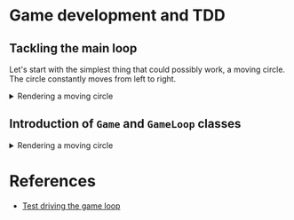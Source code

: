 # Game development and TDD

## Tackling the main loop

Let's start with the simplest thing that could possibly work, a moving circle. 
The circle constantly moves from left to right.

<details>
  <summary>Rendering a moving circle</summary>

```python
# Example file showing a basic pygame "game loop"
import pygame

# pygame setup
pygame.init()
screen = pygame.display.set_mode((1280, 720))
clock = pygame.time.Clock()
running = True

pos_x = 50
dt = 0

while running:
    # poll for events
    # pygame.QUIT event means the user clicked X to close your window
    for event in pygame.event.get():
        if event.type == pygame.QUIT:
            running = False

    # fill the screen with a color to wipe away anything from last frame
    screen.fill("purple")

    # RENDER YOUR GAME HERE

    pos_x = pos_x + dt * 0.3 if pos_x <= 500 else 50 

    pygame.draw.circle(screen, "red", (pos_x, 50), 40)
    
    dt = clock.tick(60)  # limits FPS to 60

    # flip() the display to put your work on screen
    pygame.display.flip()

pygame.quit()
```
</details>

## Introduction of `Game` and `GameLoop` classes

<details>
  <summary>Rendering a moving circle</summary>

The `Game` class:

```python
import pygame
from game_loop import GameLoop

class Game:

    def __init__(self, game_loop):
        self._game_loop = game_loop
        self._x = 50

    def run(self):
        self._game_loop.run(self)

    def tick(self, dt, screen) -> bool:
        for event in pygame.event.get():
            if event.type == pygame.QUIT:
                return True
        
        self._x = self._x + dt * 0.3 if self._x <=500 else 50
        
        screen.fill("purple")
        pygame.draw.circle(screen, "red", (self._x, 50), 40)

if __name__ == "__main__":
   Game(GameLoop()).run()
```

The `GameLoop` class

```python
import pygame

class GameLoop:

    def run(self, game):
        pygame.init()
        screen = pygame.display.set_mode((1280, 720))
        clock = pygame.time.Clock()
        running = True
        dt = 0
        
        while running:
            if game.tick(dt, screen):
                running = False
            pygame.display.flip()
            dt = clock.tick(60)
        
        pygame.quit()
```
</details>

# References

- [Test driving the game loop](https://rickardlindberg.me/writing/agdpp-game-loop/)
